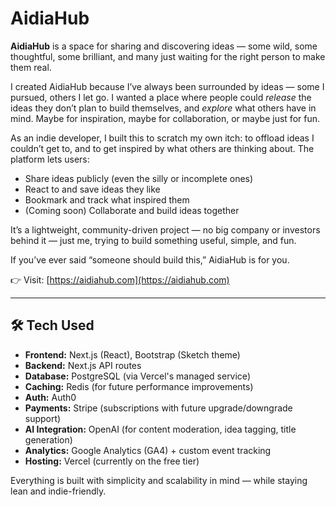 # AidiaHub

**AidiaHub** is a space for sharing and discovering ideas — some wild, some thoughtful, some brilliant, and many just waiting for the right person to make them real.

I created AidiaHub because I’ve always been surrounded by ideas — some I pursued, others I let go. I wanted a place where people could *release* the ideas they don’t plan to build themselves, and *explore* what others have in mind. Maybe for inspiration, maybe for collaboration, or maybe just for fun.

As an indie developer, I built this to scratch my own itch: to offload ideas I couldn’t get to, and to get inspired by what others are thinking about. The platform lets users:
- Share ideas publicly (even the silly or incomplete ones)
- React to and save ideas they like
- Bookmark and track what inspired them
- (Coming soon) Collaborate and build ideas together

It’s a lightweight, community-driven project — no big company or investors behind it — just me, trying to build something useful, simple, and fun.

If you’ve ever said “someone should build this,” AidiaHub is for you.

👉 Visit: [https://aidiahub.com](https://aidiahub.com)

---

## 🛠 Tech Used

- **Frontend:** Next.js (React), Bootstrap (Sketch theme)
- **Backend:** Next.js API routes
- **Database:** PostgreSQL (via Vercel's managed service)
- **Caching:** Redis (for future performance improvements)
- **Auth:** Auth0
- **Payments:** Stripe (subscriptions with future upgrade/downgrade support)
- **AI Integration:** OpenAI (for content moderation, idea tagging, title generation)
- **Analytics:** Google Analytics (GA4) + custom event tracking
- **Hosting:** Vercel (currently on the free tier)

Everything is built with simplicity and scalability in mind — while staying lean and indie-friendly.
